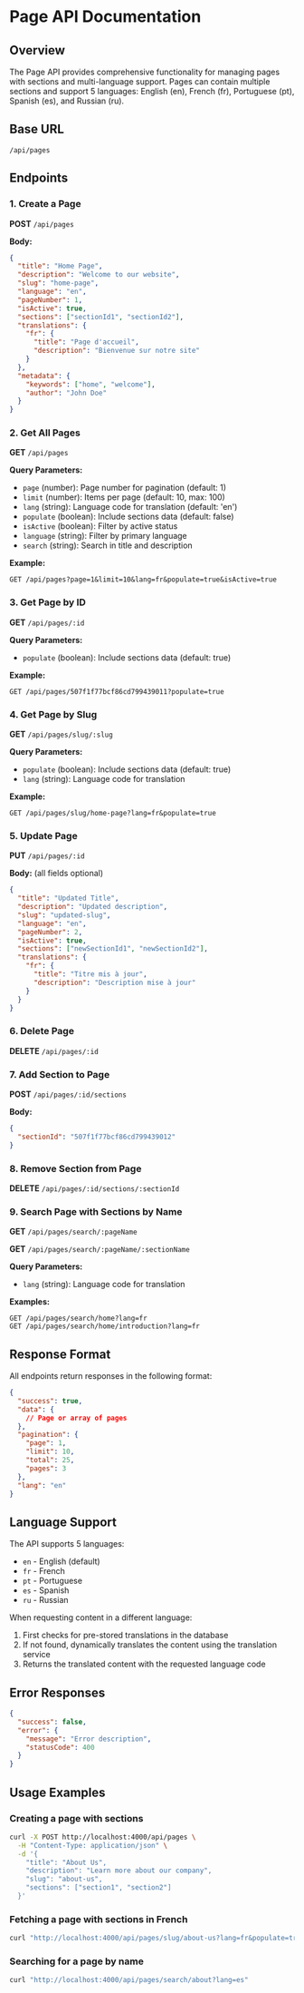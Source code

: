 # Page API Documentation

## Overview
The Page API provides comprehensive functionality for managing pages with sections and multi-language support. Pages can contain multiple sections and support 5 languages: English (en), French (fr), Portuguese (pt), Spanish (es), and Russian (ru).

## Base URL
```
/api/pages
```

## Endpoints

### 1. Create a Page
**POST** `/api/pages`

**Body:**
```json
{
  "title": "Home Page",
  "description": "Welcome to our website",
  "slug": "home-page",
  "language": "en",
  "pageNumber": 1,
  "isActive": true,
  "sections": ["sectionId1", "sectionId2"],
  "translations": {
    "fr": {
      "title": "Page d'accueil",
      "description": "Bienvenue sur notre site"
    }
  },
  "metadata": {
    "keywords": ["home", "welcome"],
    "author": "John Doe"
  }
}
```

### 2. Get All Pages
**GET** `/api/pages`

**Query Parameters:**
- `page` (number): Page number for pagination (default: 1)
- `limit` (number): Items per page (default: 10, max: 100)
- `lang` (string): Language code for translation (default: 'en')
- `populate` (boolean): Include sections data (default: false)
- `isActive` (boolean): Filter by active status
- `language` (string): Filter by primary language
- `search` (string): Search in title and description

**Example:**
```
GET /api/pages?page=1&limit=10&lang=fr&populate=true&isActive=true
```

### 3. Get Page by ID
**GET** `/api/pages/:id`

**Query Parameters:**
- `populate` (boolean): Include sections data (default: true)

**Example:**
```
GET /api/pages/507f1f77bcf86cd799439011?populate=true
```

### 4. Get Page by Slug
**GET** `/api/pages/slug/:slug`

**Query Parameters:**
- `populate` (boolean): Include sections data (default: true)
- `lang` (string): Language code for translation

**Example:**
```
GET /api/pages/slug/home-page?lang=fr&populate=true
```

### 5. Update Page
**PUT** `/api/pages/:id`

**Body:** (all fields optional)
```json
{
  "title": "Updated Title",
  "description": "Updated description",
  "slug": "updated-slug",
  "language": "en",
  "pageNumber": 2,
  "isActive": true,
  "sections": ["newSectionId1", "newSectionId2"],
  "translations": {
    "fr": {
      "title": "Titre mis à jour",
      "description": "Description mise à jour"
    }
  }
}
```

### 6. Delete Page
**DELETE** `/api/pages/:id`

### 7. Add Section to Page
**POST** `/api/pages/:id/sections`

**Body:**
```json
{
  "sectionId": "507f1f77bcf86cd799439012"
}
```

### 8. Remove Section from Page
**DELETE** `/api/pages/:id/sections/:sectionId`

### 9. Search Page with Sections by Name
**GET** `/api/pages/search/:pageName`

**GET** `/api/pages/search/:pageName/:sectionName`

**Query Parameters:**
- `lang` (string): Language code for translation

**Examples:**
```
GET /api/pages/search/home?lang=fr
GET /api/pages/search/home/introduction?lang=fr
```

## Response Format

All endpoints return responses in the following format:

```json
{
  "success": true,
  "data": {
    // Page or array of pages
  },
  "pagination": {
    "page": 1,
    "limit": 10,
    "total": 25,
    "pages": 3
  },
  "lang": "en"
}
```

## Language Support

The API supports 5 languages:
- `en` - English (default)
- `fr` - French
- `pt` - Portuguese
- `es` - Spanish
- `ru` - Russian

When requesting content in a different language:
1. First checks for pre-stored translations in the database
2. If not found, dynamically translates the content using the translation service
3. Returns the translated content with the requested language code

## Error Responses

```json
{
  "success": false,
  "error": {
    "message": "Error description",
    "statusCode": 400
  }
}
```

## Usage Examples

### Creating a page with sections
```bash
curl -X POST http://localhost:4000/api/pages \
  -H "Content-Type: application/json" \
  -d '{
    "title": "About Us",
    "description": "Learn more about our company",
    "slug": "about-us",
    "sections": ["section1", "section2"]
  }'
```

### Fetching a page with sections in French
```bash
curl "http://localhost:4000/api/pages/slug/about-us?lang=fr&populate=true"
```

### Searching for a page by name
```bash
curl "http://localhost:4000/api/pages/search/about?lang=es"
```

